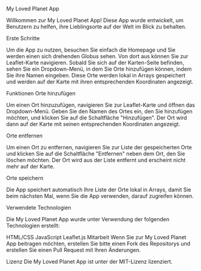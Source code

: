 My Loved Planet App

Willkommen zur My Loved Planet App! Diese App wurde entwickelt, um Benutzern zu helfen, ihre Lieblingsorte auf der Welt im Blick zu behalten.

Erste Schritte

Um die App zu nutzen, besuchen Sie einfach die Homepage und Sie werden einen sich drehenden Globus sehen. Von dort aus können Sie zur Leaflet-Karte navigieren. Sobald Sie sich auf der Karten-Seite befinden, sehen Sie ein Dropdown-Menü, in dem Sie Orte hinzufügen können, indem Sie ihre Namen eingeben. Diese Orte werden lokal in Arrays gespeichert und werden auf der Karte mit ihren entsprechenden Koordinaten angezeigt.

Funktionen
Orte hinzufügen

Um einen Ort hinzuzufügen, navigieren Sie zur Leaflet-Karte und öffnen das Dropdown-Menü. Geben Sie den Namen des Ortes ein, den Sie hinzufügen möchten, und klicken Sie auf die Schaltfläche "Hinzufügen". Der Ort wird dann auf der Karte mit seinen entsprechenden Koordinaten angezeigt.

Orte entfernen

Um einen Ort zu entfernen, navigieren Sie zur Liste der gespeicherten Orte und klicken Sie auf die Schaltfläche "Entfernen" neben dem Ort, den Sie löschen möchten. Der Ort wird aus der Liste entfernt und erscheint nicht mehr auf der Karte.

Orte speichern

Die App speichert automatisch Ihre Liste der Orte lokal in Arrays, damit Sie beim nächsten Mal, wenn Sie die App verwenden, darauf zugreifen können.

Verwendete Technologien

Die My Loved Planet App wurde unter Verwendung der folgenden Technologien erstellt:

HTML/CSS
JavaScript
Leaflet.js
Mitarbeit
Wenn Sie zur My Loved Planet App beitragen möchten, erstellen Sie bitte einen Fork des Repositorys und erstellen Sie einen Pull Request mit Ihren Änderungen.

Lizenz
Die My Loved Planet App ist unter der MIT-Lizenz lizenziert.
